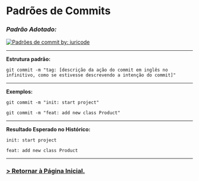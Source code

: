 # **Padrões de Commits**

### *Padrão Adotado:*  
[![Padrões de commit by: iuricode](https://img.shields.io/badge/Padrões%20de%20Commits-@iuricode-3776ab?logo=git)](https://github.com/iuricode/padroes-de-commits)

---

**Estrutura padrão:**  
```
git commit -m "tag: [descrição da ação do commit em inglês no infinitivo, como se estivesse descrevendo a intenção do commit]"
```

---

**Exemplos:**  
```
git commit -m "init: start project"
```
```
git commit -m "feat: add new class Product"
```

---

**Resultado Esperado no Histórico:**  
```
init: start project
```
```
feat: add new class Product
```

---

### [**> Retornar à Página Inicial.**](/README.md)
